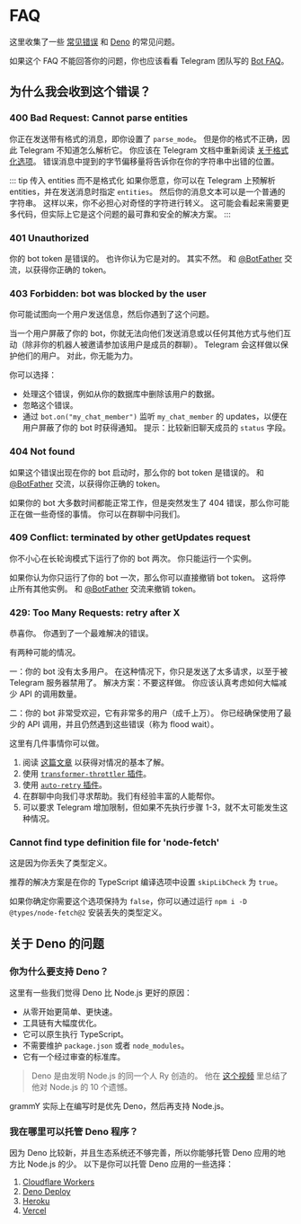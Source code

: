 # FAQ

这里收集了一些 [常见错误](#为什么我会收到这个错误) 和 [Deno](#关于-deno-的问题) 的常见问题。

如果这个 FAQ 不能回答你的问题，你也应该看看 Telegram 团队写的 [Bot FAQ](https://core.telegram.org/bots/faq)。

## 为什么我会收到这个错误？

### 400 Bad Request: Cannot parse entities

你正在发送带有格式的消息，即你设置了 `parse_mode`。
但是你的格式不正确，因此 Telegram 不知道怎么解析它。
你应该在 Telegram 文档中重新阅读 [关于格式化选项](https://core.telegram.org/bots/api#formatting-options)。
错误消息中提到的字节偏移量将告诉你在你的字符串中出错的位置。

::: tip 传入 entities 而不是格式化
如果你愿意，你可以在 Telegram 上预解析 entities，并在发送消息时指定 `entities`。
然后你的消息文本可以是一个普通的字符串。
这样以来，你不必担心对奇怪的字符进行转义。
这可能会看起来需要更多代码，但实际上它是这个问题的最可靠和安全的解决方案。
:::

### 401 Unauthorized

你的 bot token 是错误的。
也许你认为它是对的。
其实不然。
和 [@BotFather](https://t.me/BotFather) 交流，以获得你正确的 token。

### 403 Forbidden: bot was blocked by the user

你可能试图向一个用户发送信息，然后你遇到了这个问题。

当一个用户屏蔽了你的 bot，你就无法向他们发送消息或以任何其他方式与他们互动（除非你的机器人被邀请参加该用户是成员的群聊）。
Telegram 会这样做以保护他们的用户。
对此，你无能为力。

你可以选择：

- 处理这个错误，例如从你的数据库中删除该用户的数据。
- 忽略这个错误。
- 通过 `bot.on("my_chat_member")` 监听 `my_chat_member` 的 updates，以便在用户屏蔽了你的 bot 时获得通知。
  提示：比较新旧聊天成员的 `status` 字段。

### 404 Not found

如果这个错误出现在你的 bot 启动时，那么你的 bot token 是错误的。
和 [@BotFather](https://t.me/BotFather) 交流，以获得你正确的 token。

如果你的 bot 大多数时间都能正常工作，但是突然发生了 404 错误，那么你可能正在做一些奇怪的事情。
你可以在群聊中问我们。

### 409 Conflict: terminated by other getUpdates request

你不小心在长轮询模式下运行了你的 bot 两次。
你只能运行一个实例。

如果你认为你只运行了你的 bot 一次，那么你可以直接撤销 bot token。
这将停止所有其他实例。
和 [@BotFather](https://t.me/BotFather) 交流来撤销 token。

### 429: Too Many Requests: retry after X

恭喜你。
你遇到了一个最难解决的错误。

有两种可能的情况。

一：你的 bot 没有太多用户。
在这种情况下，你只是发送了太多请求，以至于被 Telegram 服务器禁用了。
解决方案：不要这样做。
你应该认真考虑如何大幅减少 API 的调用数量。

二：你的 bot 非常受欢迎，它有非常多的用户（成千上万）。
你已经确保使用了最少的 API 调用，并且仍然遇到这些错误（称为 flood wait）。

这里有几件事情你可以做。

1. 阅读 [这篇文章](/zh/advanced/flood.md) 以获得对情况的基本了解。
2. 使用 [`transformer-throttler` 插件](/zh/plugins/transformer-throttler.md)。
3. 使用 [`auto-retry` 插件](/zh/plugins/auto-retry.md)。
4. 在群聊中向我们寻求帮助。我们有经验丰富的人能帮你。
5. 可以要求 Telegram 增加限制，但如果不先执行步骤 1-3，就不太可能发生这种情况。

### Cannot find type definition file for 'node-fetch'

这是因为你丢失了类型定义。

推荐的解决方案是在你的 TypeScript 编译选项中设置 `skipLibCheck` 为 `true`。

如果你确定你需要这个选项保持为 `false`，你可以通过运行 `npm i -D @types/node-fetch@2` 安装丢失的类型定义。

## 关于 Deno 的问题

### 你为什么要支持 Deno？

这里有一些我们觉得 Deno 比 Node.js 更好的原因：

- 从零开始更简单、更快速。
- 工具链有大幅度优化。
- 它可以原生执行 TypeScript。
- 不需要维护 `package.json` 或者 `node_modules`。
- 它有一个经过审查的标准库。

> Deno 是由发明 Node.js 的同一个人 Ry 创造的。
> 他在 [这个视频](https://youtu.be/M3BM9TB-8yA) 里总结了他对 Node.js 的 10 个遗憾。

grammY 实际上在编写时是优先 Deno，然后再支持 Node.js。

### 我在哪里可以托管 Deno 程序？

因为 Deno 比较新，并且生态系统还不够完善，所以你能够托管 Deno 应用的地方比 Node.js 的少。
以下是你可以托管 Deno 应用的一些选择：

1. [Cloudflare Workers](https://workers.dev)
2. [Deno Deploy](https://deno.com/deploy)
3. [Heroku](https://dev.to/ms314006/deploy-your-deno-apps-to-heroku-375h)
4. [Vercel](https://github.com/vercel-community/deno)
